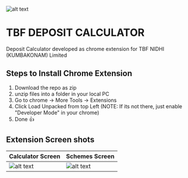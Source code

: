 ![alt text](https://github.com/sudharshan3/TBF/blob/master/icon_64.png)

# TBF DEPOSIT CALCULATOR 
Deposit Calculator developed as chrome extension for TBF NIDHI (KUMBAKONAM) Limited

## Steps to Install Chrome Extension
1. Download the repo as zip
2. unzip files into a folder in your local PC
3. Go to chrome -> More Tools -> Extensions
4. Click Load Unpacked from top Left (NOTE: If its not there, just enable "Developer Mode" in your chrome)
5. Done :+1:


## Extension Screen shots

| Calculator Screen  | Schemes Screen |
| ------------- | ------------- |
| ![alt text](https://github.com/sudharshan3/TBF/blob/master/Calculator.JPG) | ![alt text](https://github.com/sudharshan3/TBF/blob/master/schemes.JPG)  |





